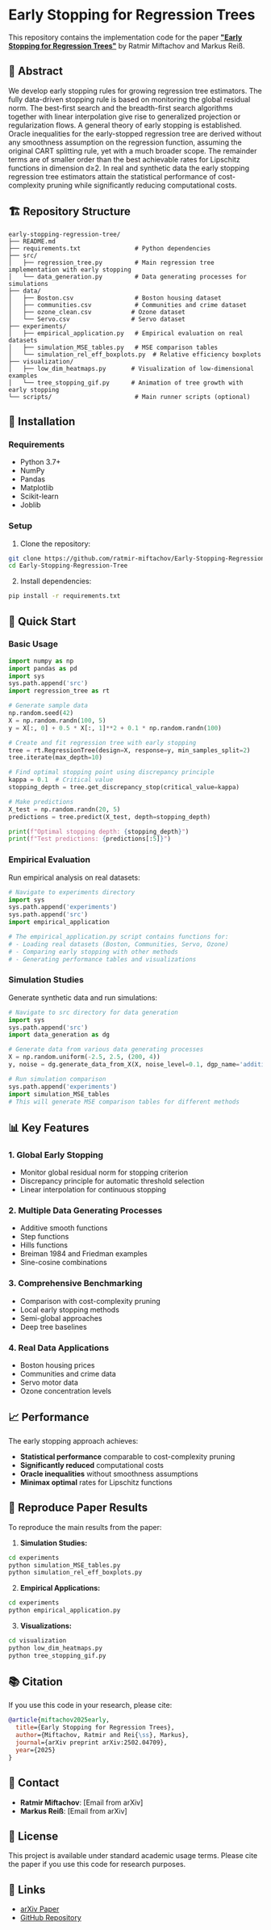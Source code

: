 # Early Stopping for Regression Trees

This repository contains the implementation code for the paper [**"Early Stopping for Regression Trees"**](https://arxiv.org/abs/2502.04709) by Ratmir Miftachov and Markus Reiß.

## 📝 Abstract

We develop early stopping rules for growing regression tree estimators. The fully data-driven stopping rule is based on monitoring the global residual norm. The best-first search and the breadth-first search algorithms together with linear interpolation give rise to generalized projection or regularization flows. A general theory of early stopping is established. Oracle inequalities for the early-stopped regression tree are derived without any smoothness assumption on the regression function, assuming the original CART splitting rule, yet with a much broader scope. The remainder terms are of smaller order than the best achievable rates for Lipschitz functions in dimension d≥2. In real and synthetic data the early stopping regression tree estimators attain the statistical performance of cost-complexity pruning while significantly reducing computational costs.

## 🏗️ Repository Structure

```
early-stopping-regression-tree/
├── README.md
├── requirements.txt               # Python dependencies
├── src/
│   ├── regression_tree.py         # Main regression tree implementation with early stopping
│   └── data_generation.py         # Data generating processes for simulations
├── data/
│   ├── Boston.csv                 # Boston housing dataset
│   ├── communities.csv            # Communities and crime dataset
│   ├── ozone_clean.csv           # Ozone dataset
│   └── Servo.csv                 # Servo dataset
├── experiments/
│   ├── empirical_application.py   # Empirical evaluation on real datasets
│   ├── simulation_MSE_tables.py   # MSE comparison tables
│   └── simulation_rel_eff_boxplots.py  # Relative efficiency boxplots
├── visualization/
│   ├── low_dim_heatmaps.py       # Visualization of low-dimensional examples
│   └── tree_stopping_gif.py      # Animation of tree growth with early stopping
└── scripts/                       # Main runner scripts (optional)
```

## 🔧 Installation

### Requirements

- Python 3.7+
- NumPy
- Pandas
- Matplotlib
- Scikit-learn
- Joblib

### Setup

1. Clone the repository:
```bash
git clone https://github.com/ratmir-miftachov/Early-Stopping-Regression-Tree.git
cd Early-Stopping-Regression-Tree
```

2. Install dependencies:
```bash
pip install -r requirements.txt
```

## 🚀 Quick Start

### Basic Usage

```python
import numpy as np
import pandas as pd
import sys
sys.path.append('src')
import regression_tree as rt

# Generate sample data
np.random.seed(42)
X = np.random.randn(100, 5)
y = X[:, 0] + 0.5 * X[:, 1]**2 + 0.1 * np.random.randn(100)

# Create and fit regression tree with early stopping
tree = rt.RegressionTree(design=X, response=y, min_samples_split=2)
tree.iterate(max_depth=10)

# Find optimal stopping point using discrepancy principle
kappa = 0.1  # Critical value
stopping_depth = tree.get_discrepancy_stop(critical_value=kappa)

# Make predictions
X_test = np.random.randn(20, 5)
predictions = tree.predict(X_test, depth=stopping_depth)

print(f"Optimal stopping depth: {stopping_depth}")
print(f"Test predictions: {predictions[:5]}")
```

### Empirical Evaluation

Run empirical analysis on real datasets:

```python
# Navigate to experiments directory
import sys
sys.path.append('experiments')
sys.path.append('src')
import empirical_application

# The empirical_application.py script contains functions for:
# - Loading real datasets (Boston, Communities, Servo, Ozone)
# - Comparing early stopping with other methods
# - Generating performance tables and visualizations
```

### Simulation Studies

Generate synthetic data and run simulations:

```python
# Navigate to src directory for data generation
import sys
sys.path.append('src')
import data_generation as dg

# Generate data from various data generating processes
X = np.random.uniform(-2.5, 2.5, (200, 4))
y, noise = dg.generate_data_from_X(X, noise_level=0.1, dgp_name='additive_smooth')

# Run simulation comparison
sys.path.append('experiments')
import simulation_MSE_tables
# This will generate MSE comparison tables for different methods
```

## 📊 Key Features

### 1. **Global Early Stopping**
- Monitor global residual norm for stopping criterion
- Discrepancy principle for automatic threshold selection
- Linear interpolation for continuous stopping

### 2. **Multiple Data Generating Processes**
- Additive smooth functions
- Step functions
- Hills functions  
- Breiman 1984 and Friedman examples
- Sine-cosine combinations

### 3. **Comprehensive Benchmarking**
- Comparison with cost-complexity pruning
- Local early stopping methods
- Semi-global approaches
- Deep tree baselines

### 4. **Real Data Applications**
- Boston housing prices
- Communities and crime data
- Servo motor data
- Ozone concentration levels

## 📈 Performance

The early stopping approach achieves:
- **Statistical performance** comparable to cost-complexity pruning
- **Significantly reduced** computational costs
- **Oracle inequalities** without smoothness assumptions
- **Minimax optimal** rates for Lipschitz functions

## 🔬 Reproduce Paper Results

To reproduce the main results from the paper:

1. **Simulation Studies:**
```bash
cd experiments
python simulation_MSE_tables.py
python simulation_rel_eff_boxplots.py
```

2. **Empirical Applications:**
```bash
cd experiments
python empirical_application.py
```

3. **Visualizations:**
```bash
cd visualization
python low_dim_heatmaps.py
python tree_stopping_gif.py
```

## 📚 Citation

If you use this code in your research, please cite:

```bibtex
@article{miftachov2025early,
  title={Early Stopping for Regression Trees},
  author={Miftachov, Ratmir and Rei{\ss}, Markus},
  journal={arXiv preprint arXiv:2502.04709},
  year={2025}
}
```

## 📧 Contact

- **Ratmir Miftachov**: [Email from arXiv]
- **Markus Reiß**: [Email from arXiv]

## 📜 License

This project is available under standard academic usage terms. Please cite the paper if you use this code for research purposes.

## 🔗 Links

- [arXiv Paper](https://arxiv.org/abs/2502.04709)
- [GitHub Repository](https://github.com/ratmir-miftachov/Early-Stopping-Regression-Tree)
